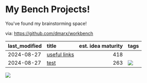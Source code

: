 # My Bench Projects!

You've found my brainstorming space!

via: https://github.com/dmarx/workbench

|last_modified|title|est. idea maturity|tags
|:---|:---|---:|:---|
|2024-08-27|[useful links](how-to-basics.md)|418||
|2024-08-27|[test](article.md)|263|[![](https://img.shields.io/badge/tag-playing_around-c5d714)](./tags/playing_around.md)|

[![](https://img.shields.io/badge/tag-playing_around-c5d714)](./tags/playing_around.md)